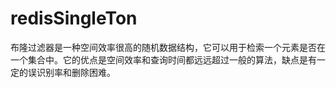 # redisSingleTon
布隆过滤器是一种空间效率很高的随机数据结构，它可以用于检索一个元素是否在一个集合中。它的优点是空间效率和查询时间都远远超过一般的算法，缺点是有一定的误识别率和删除困难。